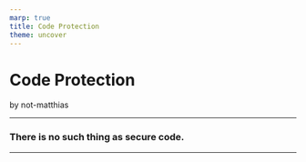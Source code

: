 ```yaml
---
marp: true
title: Code Protection
theme: uncover
---
```


# <!-- fit --> Code Protection
by not-matthias

---

### There is no such thing as secure code.

---
